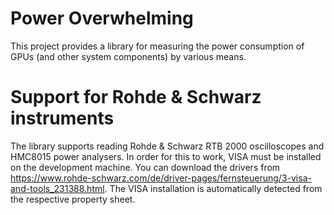 # Power Overwhelming
This project provides a library for measuring the power consumption of GPUs (and other system components) by various means.


# Support for Rohde & Schwarz instruments
The library supports reading Rohde & Schwarz RTB 2000 oscilloscopes and HMC8015 power analysers. In order for this to work, VISA must be installed on the development machine. You can download the drivers from 
https://www.rohde-schwarz.com/de/driver-pages/fernsteuerung/3-visa-and-tools_231388.html. The VISA installation is automatically detected from the respective property sheet.
